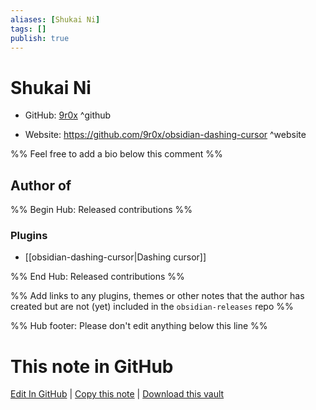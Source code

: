 ```yaml
---
aliases: [Shukai Ni]
tags: []
publish: true
---
```


# Shukai Ni

- GitHub: [9r0x](https://github.com/9r0x/) ^github
<!-- - Discord: `@` ^discord-->
- Website: <https://github.com/9r0x/obsidian-dashing-cursor> ^website
<!-- - [[Publish sites|Publish site]]: <https://> ^publish-->

%% Feel free to add a bio below this comment %%

## Author of

%% Begin Hub: Released contributions %%

### Plugins

- [[obsidian-dashing-cursor|Dashing cursor]]

%% End Hub: Released contributions %%

%% Add links to any plugins, themes or other notes that the author has created but are not (yet) included in the `obsidian-releases` repo %%

<!--
### Unlisted plugins
-->

<!--
### Others
-->

<!--
## Sponsor this author
-->

<!-- - [[GitHub sponsors]]: [Sponsor @9r0x on GitHub Sponsors](https://github.com/sponsors/9r0x) ^github-sponsor-->
<!-- - [[Buy me a coffee]]: <https://> ^buy-me-a-coffee-->
<!-- - [[PayPal]]: <https://> ^paypal-->
<!-- - [[Patreon]]: <https://> ^patreon-->

<!--
## Follow this author
-->

<!-- - [[YouTube Channels|On YouTube]]: <https://> ^youtube-->
<!-- - Twitter: <https://> ^twitter-->
<!-- - ... -->

%% Hub footer: Please don't edit anything below this line %%

# This note in GitHub

<span class="git-footer">[Edit In GitHub](https://github.dev/obsidian-community/obsidian-hub/blob/main/01%20-%20Community/People/9r0x.md "git-hub-edit-note") | [Copy this note](https://raw.githubusercontent.com/obsidian-community/obsidian-hub/main/01%20-%20Community/People/9r0x.md "git-hub-copy-note") | [Download this vault](https://github.com/obsidian-community/obsidian-hub/archive/refs/heads/main.zip "git-hub-download-vault") </span>
